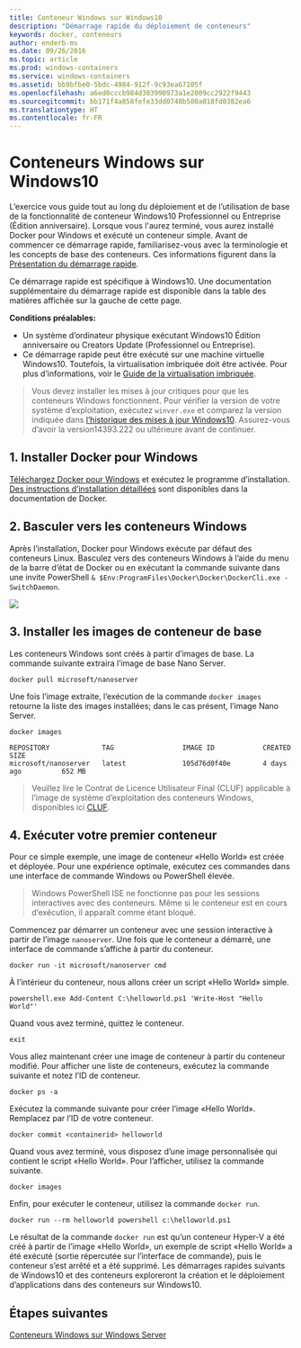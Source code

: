 ```yaml
---
title: Conteneur Windows sur Windows10
description: "Démarrage rapide du déploiement de conteneurs"
keywords: docker, conteneurs
author: enderb-ms
ms.date: 09/26/2016
ms.topic: article
ms.prod: windows-containers
ms.service: windows-containers
ms.assetid: bb9bfbe0-5bdc-4984-912f-9c93ea67105f
ms.openlocfilehash: a6ed0cccb984d303990973a1e2009cc2922f9443
ms.sourcegitcommit: bb171f4a858fefe33dd0748b500a018fd0382ea6
ms.translationtype: HT
ms.contentlocale: fr-FR
---
```

# <a name="windows-containers-on-windows-10"></a>Conteneurs Windows sur Windows10

L’exercice vous guide tout au long du déploiement et de l’utilisation de base de la fonctionnalité de conteneur Windows10 Professionnel ou Entreprise (Édition anniversaire). Lorsque vous l'aurez terminé, vous aurez installé Docker pour Windows et exécuté un conteneur simple. Avant de commencer ce démarrage rapide, familiarisez-vous avec la terminologie et les concepts de base des conteneurs. Ces informations figurent dans la [Présentation du démarrage rapide](./index.md).

Ce démarrage rapide est spécifique à Windows10. Une documentation supplémentaire du démarrage rapide est disponible dans la table des matières affichée sur la gauche de cette page.

**Conditions préalables:**

- Un système d’ordinateur physique exécutant Windows10 Édition anniversaire ou Creators Update (Professionnel ou Entreprise).   
- Ce démarrage rapide peut être exécuté sur une machine virtuelle Windows10. Toutefois, la virtualisation imbriquée doit être activée. Pour plus d’informations, voir le [Guide de la virtualisation imbriquée](https://msdn.microsoft.com/en-us/virtualization/hyperv_on_windows/user_guide/nesting).

> Vous devez installer les mises à jour critiques pour que les conteneurs Windows fonctionnent.
> Pour vérifier la version de votre système d’exploitation, exécutez `winver.exe` et comparez la version indiquée dans [l’historique des mises à jour Windows10](https://support.microsoft.com/en-us/help/12387/windows-10-update-history).
> Assurez-vous d’avoir la version14393.222 ou ultérieure avant de continuer.

## <a name="1-install-docker-for-windows"></a>1. Installer Docker pour Windows

[Téléchargez Docker pour Windows](https://download.docker.com/win/stable/InstallDocker.msi) et exécutez le programme d’installation. [Des instructions d’installation détaillées](https://docs.docker.com/docker-for-windows/install) sont disponibles dans la documentation de Docker.

## <a name="2-switch-to-windows-containers"></a>2. Basculer vers les conteneurs Windows

Après l’installation, Docker pour Windows exécute par défaut des conteneurs Linux. Basculez vers des conteneurs Windows à l’aide du menu de la barre d’état de Docker ou en exécutant la commande suivante dans une invite PowerShell `& $Env:ProgramFiles\Docker\Docker\DockerCli.exe -SwitchDaemon`.

![](./media/docker-for-win-switch.png)

## <a name="3-install-base-container-images"></a>3. Installer les images de conteneur de base

Les conteneurs Windows sont créés à partir d’images de base. La commande suivante extraira l’image de base Nano Server.

```none
docker pull microsoft/nanoserver
```

Une fois l’image extraite, l’exécution de la commande `docker images` retourne la liste des images installées; dans le cas présent, l’image Nano Server.

```none
docker images

REPOSITORY             TAG                 IMAGE ID            CREATED             SIZE
microsoft/nanoserver   latest              105d76d0f40e        4 days ago          652 MB
```

> Veuillez lire le Contrat de Licence Utilisateur Final (CLUF) applicable à l’image de système d’exploitation des conteneurs Windows, disponibles ici [CLUF](../images-eula.md).

## <a name="4-run-your-first-container"></a>4. Exécuter votre premier conteneur

Pour ce simple exemple, une image de conteneur «Hello World» est créée et déployée. Pour une expérience optimale, exécutez ces commandes dans une interface de commande Windows ou PowerShell élevée.

> Windows PowerShell ISE ne fonctionne pas pour les sessions interactives avec des conteneurs. Même si le conteneur est en cours d’exécution, il apparaît comme étant bloqué.

Commencez par démarrer un conteneur avec une session interactive à partir de l’image `nanoserver`. Une fois que le conteneur a démarré, une interface de commande s’affiche à partir du conteneur.  

```none
docker run -it microsoft/nanoserver cmd
```

À l’intérieur du conteneur, nous allons créer un script «Hello World» simple.

```none
powershell.exe Add-Content C:\helloworld.ps1 'Write-Host "Hello World"'
```   

Quand vous avez terminé, quittez le conteneur.

```none
exit
```

Vous allez maintenant créer une image de conteneur à partir du conteneur modifié. Pour afficher une liste de conteneurs, exécutez la commande suivante et notez l’ID de conteneur.

```none
docker ps -a
```

Exécutez la commande suivante pour créer l’image «Hello World». Remplacez <containerid> par l’ID de votre conteneur.

```none
docker commit <containerid> helloworld
```

Quand vous avez terminé, vous disposez d’une image personnalisée qui contient le script «Hello World». Pour l’afficher, utilisez la commande suivante.

```none
docker images
```

Enfin, pour exécuter le conteneur, utilisez la commande `docker run`.

```none
docker run --rm helloworld powershell c:\helloworld.ps1
```

Le résultat de la commande `docker run` est qu’un conteneur Hyper-V a été créé à partir de l’image «Hello World», un exemple de script «Hello World» a été exécuté (sortie répercutée sur l’interface de commande), puis le conteneur s’est arrêté et a été supprimé.
Les démarrages rapides suivants de Windows10 et des conteneurs exploreront la création et le déploiement d’applications dans des conteneurs sur Windows10.

## <a name="next-steps"></a>Étapes suivantes

[Conteneurs Windows sur Windows Server](./quick-start-windows-server.md)
